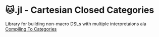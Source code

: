 # 🐱.jl - Cartesian Closed Categories

Library for building non-macro DSLs with multiple interpretaions ala [Compiling To Categories](http://conal.net/papers/compiling-to-categories)
